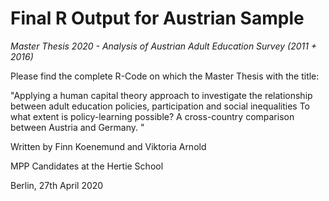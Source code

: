 # **Final R Output for Austrian Sample**
*Master Thesis 2020 - Analysis of Austrian Adult Education Survey (2011 + 2016)*

Please find the complete R-Code on which the Master Thesis with the title:

"Applying a human capital theory approach to investigate  the relationship between adult education policies, participation and social inequalities
To what extent is policy-learning possible? 
A cross-country comparison between Austria and Germany. "

Written by
Finn Koenemund
and
Viktoria Arnold

MPP Candidates at the Hertie School

Berlin, 27th April 2020


